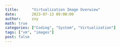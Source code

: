 ```yaml
---
title:      "Virtualization Image Overwiew"
date:       2023-07-13 09:00:00
author:     zxy
math: true
categories: ["Coding", "System", "Virtualization"]
tags: ["vm", "images"]
post: false
---
```



